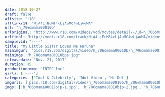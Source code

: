 ```yaml
---
date: 2018-10-27
draft: false
affsite: "r18"
afflinkr18: "NjA4LjEuMS4xLjAuMC4wLjAuMA"
url: "h_706omama00010b"
urloriginal: "http://www.r18.com/videos/vod/movies/detail/-/id=h_706omama00010b"
urlfinal: "http://media.r18.com/track/NjA4LjEuMS4xLjAuMC4wLjAuMA/videos/vod/movies/detail/-/id=h_706omama00010b"
samplevid: "----"
title: "My Little Sister Loves Me Haruna"
mainimgurl: "pics.r18.com/digital/video/h_706omama00010b/h_706omama00010bps.jpg"
mainimgs: "h_706omama00010bps.jpg"
releasedate: "Nov. 21, 2017"
duration: 85
productioncomp: "INTEC Inc"
girls: ['----']
categories: ['Idol & Celebrity', 'Idol Video', 'Hi-Def']
imgurls: ['pics.r18.com/digital/video/h_706omama00010b/h_706omama00010bjp-1.jpg', 'pics.r18.com/digital/video/h_706omama00010b/h_706omama00010bjp-2.jpg', 'pics.r18.com/digital/video/h_706omama00010b/h_706omama00010bjp-3.jpg', 'pics.r18.com/digital/video/h_706omama00010b/h_706omama00010bjp-4.jpg', 'pics.r18.com/digital/video/h_706omama00010b/h_706omama00010bjp-5.jpg', 'pics.r18.com/digital/video/h_706omama00010b/h_706omama00010bjp-6.jpg', 'pics.r18.com/digital/video/h_706omama00010b/h_706omama00010bjp-7.jpg', 'pics.r18.com/digital/video/h_706omama00010b/h_706omama00010bjp-8.jpg', 'pics.r18.com/digital/video/h_706omama00010b/h_706omama00010bjp-9.jpg', 'pics.r18.com/digital/video/h_706omama00010b/h_706omama00010bjp-10.jpg', 'pics.r18.com/digital/video/h_706omama00010b/h_706omama00010bjp-11.jpg', 'pics.r18.com/digital/video/h_706omama00010b/h_706omama00010bjp-12.jpg', 'pics.r18.com/digital/video/h_706omama00010b/h_706omama00010bjp-13.jpg', 'pics.r18.com/digital/video/h_706omama00010b/h_706omama00010bjp-14.jpg', 'pics.r18.com/digital/video/h_706omama00010b/h_706omama00010bjp-15.jpg', 'pics.r18.com/digital/video/h_706omama00010b/h_706omama00010bjp-16.jpg', 'pics.r18.com/digital/video/h_706omama00010b/h_706omama00010bjp-17.jpg', 'pics.r18.com/digital/video/h_706omama00010b/h_706omama00010bjp-18.jpg', 'pics.r18.com/digital/video/h_706omama00010b/h_706omama00010bjp-19.jpg', 'pics.r18.com/digital/video/h_706omama00010b/h_706omama00010bjp-20.jpg']
imgs: ['h_706omama00010bjp-1.jpg', 'h_706omama00010bjp-2.jpg', 'h_706omama00010bjp-3.jpg', 'h_706omama00010bjp-4.jpg', 'h_706omama00010bjp-5.jpg', 'h_706omama00010bjp-6.jpg', 'h_706omama00010bjp-7.jpg', 'h_706omama00010bjp-8.jpg', 'h_706omama00010bjp-9.jpg', 'h_706omama00010bjp-10.jpg', 'h_706omama00010bjp-11.jpg', 'h_706omama00010bjp-12.jpg', 'h_706omama00010bjp-13.jpg', 'h_706omama00010bjp-14.jpg', 'h_706omama00010bjp-15.jpg', 'h_706omama00010bjp-16.jpg', 'h_706omama00010bjp-17.jpg', 'h_706omama00010bjp-18.jpg', 'h_706omama00010bjp-19.jpg', 'h_706omama00010bjp-20.jpg']
---
```

